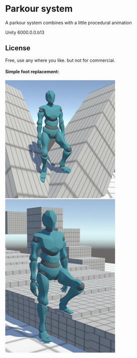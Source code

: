 # Parkour system

A parkour system combines with a little procedural animation

Unity 6000.0.0.b13

## License

Free, use any where you like. but not for commercial.

#### Simple foot replacement:

<img src="/ShowCase/FootReplacement1.png" alt="drawing" width="350"/>
<img src="/ShowCase/FootReplacement2.png" alt="drawing" width="350"/>
